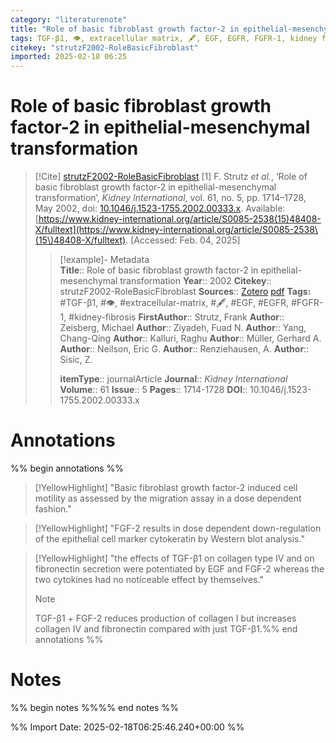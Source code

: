 ```yaml
---
category: "literaturenote"
title: "Role of basic fibroblast growth factor-2 in epithelial-mesenchymal transformation"
tags: TGF-β1, 👁, extracellular matrix, 🖋, EGF, EGFR, FGFR-1, kidney fibrosis
citekey: "strutzF2002-RoleBasicFibroblast"
imported: 2025-02-18 06:25
---
```


# Role of basic fibroblast growth factor-2 in epithelial-mesenchymal transformation


> [!Cite] [strutzF2002-RoleBasicFibroblast](zotero://select/library/items/8CX6NL3R)
> [1]  F. Strutz _et al._, ‘Role of basic fibroblast growth factor-2 in epithelial-mesenchymal transformation’, _Kidney International_, vol. 61, no. 5, pp. 1714–1728, May 2002, doi: [10.1046/j.1523-1755.2002.00333.x](https://doi.org/10.1046/j.1523-1755.2002.00333.x). Available: [https://www.kidney-international.org/article/S0085-2538(15)48408-X/fulltext](https://www.kidney-international.org/article/S0085-2538\(15\)48408-X/fulltext). [Accessed: Feb. 04, 2025]
> > [!example]- Metadata    
> > **Title**:: Role of basic fibroblast growth factor-2 in epithelial-mesenchymal transformation
> > **Year**:: 2002
> > **Citekey**:: strutzF2002-RoleBasicFibroblast
> > **Sources**:: [Zotero](zotero://select/library/items/8CX6NL3R) [pdf](file:////home/joeashton/Zotero/storage/WYYXJ32V/Strutz%20et%20al.%20-%202002%20-%20Role%20of%20basic%20fibroblast%20growth%20factor-2%20in%20epithelial-mesenchymal%20transformation.pdf) 
> > **Tags:** #TGF-β1, #👁, #extracellular-matrix, #🖋, #EGF, #EGFR, #FGFR-1, #kidney-fibrosis
> > **FirstAuthor**:: Strutz, Frank
> > **Author**:: Zeisberg, Michael
> > **Author**:: Ziyadeh, Fuad N.
> > **Author**:: Yang, Chang-Qing
> > **Author**:: Kalluri, Raghu
> > **Author**:: Müller, Gerhard A.
> > **Author**:: Neilson, Eric G.
> > **Author**:: Renziehausen, A.
> > **Author**:: Sisic, Z.
> > 
> > **itemType**:: journalArticle
> > **Journal**:: *Kidney International*
> > **Volume**:: 61
> > **Issue**:: 5
> > **Pages**:: 1714-1728
> > **DOI**:: 10.1046/j.1523-1755.2002.00333.x

# Annotations

%% begin annotations %%

> [!YellowHighlight]
> "Basic fibroblast growth factor-2 induced cell motility as assessed by the migration assay in a dose dependent fashion."

> [!YellowHighlight]
> "FGF-2 results in dose dependent down-regulation of the epithelial cell marker cytokeratin by Western blot analysis."

> [!YellowHighlight]
> "the effects of TGF-β1 on collagen type IV and on fibronectin secretion were potentiated by EGF and FGF-2 whereas the two cytokines had no noticeable effect by themselves."
> > [!note]
> > TGF-β1 + FGF-2 reduces production of collagen I but increases collagen IV and fibronectin compared with just TGF-β1.%% end annotations %%

# Notes

%% begin notes %%%% end notes %%

%% Import Date: 2025-02-18T06:25:46.240+00:00 %%
